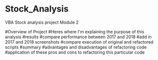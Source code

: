 # Stock_Analysis
VBA Stock analysis project Module 2

#Overview of Project
#Heres where I'm explaining the purpose of this analysis
#results 
#compare performance between 2017 and 2018
#add in 2017 and 2018 screenshots
#compare execution of original and refactored scripts
#summary 
#advantages and disadvantages of refactoring code
#application of these pros and cons to refactoring this particular code
